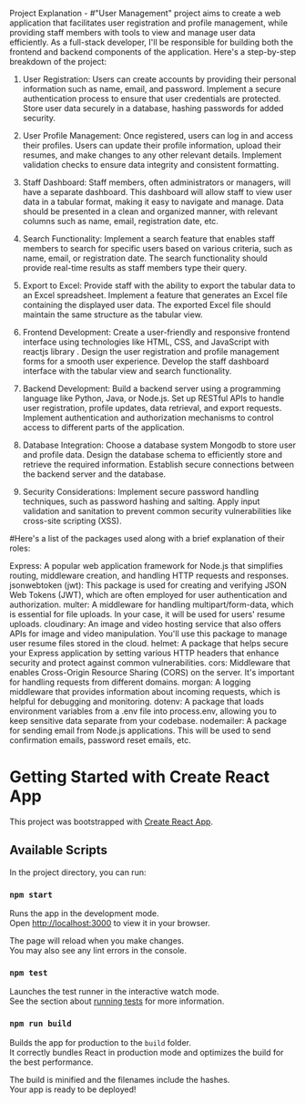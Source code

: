 Project Explanation - 
#"User Management" project aims to create a web application that facilitates user registration and profile management, while providing staff members with tools to view and manage user data efficiently. As a full-stack developer, I'll be responsible for building both the frontend and backend components of the application. Here's a step-by-step breakdown of the project:

1. User Registration:
Users can create accounts by providing their personal information such as name, email, and password.
Implement a secure authentication process to ensure that user credentials are protected.
Store user data securely in a database, hashing passwords for added security.

2. User Profile Management:
Once registered, users can log in and access their profiles.
Users can update their profile information, upload their resumes, and make changes to any other relevant details.
Implement validation checks to ensure data integrity and consistent formatting.

3. Staff Dashboard:
Staff members, often administrators or managers, will have a separate dashboard.
This dashboard will allow staff to view user data in a tabular format, making it easy to navigate and manage.
Data should be presented in a clean and organized manner, with relevant columns such as name, email, registration date, etc.

4. Search Functionality:
Implement a search feature that enables staff members to search for specific users based on various criteria, such as name, email, or registration date.
The search functionality should provide real-time results as staff members type their query.

5. Export to Excel:
Provide staff with the ability to export the tabular data to an Excel spreadsheet.
Implement a feature that generates an Excel file containing the displayed user data.
The exported Excel file should maintain the same structure as the tabular view.

6. Frontend Development:
Create a user-friendly and responsive frontend interface using technologies like HTML, CSS, and JavaScript with reactjs library .
Design the user registration and profile management forms for a smooth user experience.
Develop the staff dashboard interface with the tabular view and search functionality.

7. Backend Development:
Build a backend server using a programming language like Python, Java, or Node.js.
Set up RESTful APIs to handle user registration, profile updates, data retrieval, and export requests.
Implement authentication and authorization mechanisms to control access to different parts of the application.

8. Database Integration:
Choose a database system Mongodb to store user and profile data.
Design the database schema to efficiently store and retrieve the required information.
Establish secure connections between the backend server and the database.

9. Security Considerations:
Implement secure password handling techniques, such as password hashing and salting.
Apply input validation and sanitation to prevent common security vulnerabilities like cross-site scripting (XSS).

#Here's a list of the packages used along with a brief explanation of their roles:

Express: A popular web application framework for Node.js that simplifies routing, middleware creation, and handling HTTP requests and responses.
jsonwebtoken (jwt): This package is used for creating and verifying JSON Web Tokens (JWT), which are often employed for user authentication and authorization.
multer: A middleware for handling multipart/form-data, which is essential for file uploads. In your case, it will be used for users' resume uploads.
cloudinary: An image and video hosting service that also offers APIs for image and video manipulation. You'll use this package to manage user resume files stored in the cloud.
helmet: A package that helps secure your Express application by setting various HTTP headers that enhance security and protect against common vulnerabilities.
cors: Middleware that enables Cross-Origin Resource Sharing (CORS) on the server. It's important for handling requests from different domains.
morgan: A logging middleware that provides information about incoming requests, which is helpful for debugging and monitoring.
dotenv: A package that loads environment variables from a .env file into process.env, allowing you to keep sensitive data separate from your codebase.
nodemailer: A package for sending email from Node.js applications. This will be used to send confirmation emails, password reset emails, etc.



# Getting Started with Create React App

This project was bootstrapped with [Create React App](https://github.com/facebook/create-react-app).

## Available Scripts

In the project directory, you can run:

### `npm start`

Runs the app in the development mode.\
Open [http://localhost:3000](http://localhost:3000) to view it in your browser.

The page will reload when you make changes.\
You may also see any lint errors in the console.

### `npm test`

Launches the test runner in the interactive watch mode.\
See the section about [running tests](https://facebook.github.io/create-react-app/docs/running-tests) for more information.

### `npm run build`

Builds the app for production to the `build` folder.\
It correctly bundles React in production mode and optimizes the build for the best performance.

The build is minified and the filenames include the hashes.\
Your app is ready to be deployed!


